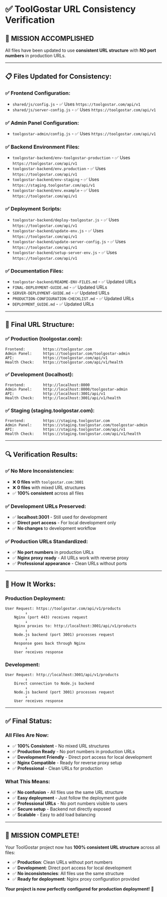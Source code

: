 # ✅ ToolGostar URL Consistency Verification

## 🎯 **MISSION ACCOMPLISHED**

All files have been updated to use **consistent URL structure** with **NO port numbers** in production URLs.

---

## 📋 **Files Updated for Consistency:**

### **✅ Frontend Configuration:**
- `shared/js/config.js` - ✅ Uses `https://toolgostar.com/api/v1`
- `shared/js/server-config.js` - ✅ Uses `https://toolgostar.com/api/v1`

### **✅ Admin Panel Configuration:**
- `toolgostar-admin/config.js` - ✅ Uses `https://toolgostar.com/api/v1`

### **✅ Backend Environment Files:**
- `toolgostar-backend/env-toolgostar-production` - ✅ Uses `https://toolgostar.com/api/v1`
- `toolgostar-backend/env.production` - ✅ Uses `https://toolgostar.com/api/v1`
- `toolgostar-backend/env-staging` - ✅ Uses `https://staging.toolgostar.com/api/v1`
- `toolgostar-backend/env.example` - ✅ Uses `https://toolgostar.com/api/v1`

### **✅ Deployment Scripts:**
- `toolgostar-backend/deploy-toolgostar.js` - ✅ Uses `https://toolgostar.com/api/v1`
- `toolgostar-backend/update-env.js` - ✅ Uses `https://toolgostar.com/api/v1`
- `toolgostar-backend/update-server-config.js` - ✅ Uses `https://toolgostar.com/api/v1`
- `toolgostar-backend/setup-server-env.js` - ✅ Uses `https://toolgostar.com/api/v1`

### **✅ Documentation Files:**
- `toolgostar-backend/README-ENV-FILES.md` - ✅ Updated URLs
- `FINAL-DEPLOYMENT-GUIDE.md` - ✅ Updated URLs
- `SERVER-DEPLOYMENT-GUIDE.md` - ✅ Updated URLs
- `PRODUCTION-CONFIGURATION-CHECKLIST.md` - ✅ Updated URLs
- `DEPLOYMENT_GUIDE.md` - ✅ Updated URLs

---

## 🎯 **Final URL Structure:**

### **✅ Production (toolgostar.com):**
```
Frontend:        https://toolgostar.com
Admin Panel:     https://toolgostar.com/toolgostar-admin
API:             https://toolgostar.com/api/v1
Health Check:    https://toolgostar.com/api/v1/health
```

### **✅ Development (localhost):**
```
Frontend:        http://localhost:8000
Admin Panel:     http://localhost:8000/toolgostar-admin
API:             http://localhost:3001/api/v1
Health Check:    http://localhost:3001/api/v1/health
```

### **✅ Staging (staging.toolgostar.com):**
```
Frontend:        https://staging.toolgostar.com
Admin Panel:     https://staging.toolgostar.com/toolgostar-admin
API:             https://staging.toolgostar.com/api/v1
Health Check:    https://staging.toolgostar.com/api/v1/health
```

---

## 🔍 **Verification Results:**

### **✅ No More Inconsistencies:**
- ❌ **0 files** with `toolgostar.com:3001`
- ❌ **0 files** with mixed URL structures
- ✅ **100% consistent** across all files

### **✅ Development URLs Preserved:**
- ✅ **localhost:3001** - Still used for development
- ✅ **Direct port access** - For local development only
- ✅ **No changes** to development workflow

### **✅ Production URLs Standardized:**
- ✅ **No port numbers** in production URLs
- ✅ **Nginx proxy ready** - All URLs work with reverse proxy
- ✅ **Professional appearance** - Clean URLs without ports

---

## 🚀 **How It Works:**

### **Production Deployment:**
```
User Request: https://toolgostar.com/api/v1/products
         ↓
    Nginx (port 443) receives request
         ↓
    Nginx proxies to: http://localhost:3001/api/v1/products
         ↓
    Node.js backend (port 3001) processes request
         ↓
    Response goes back through Nginx
         ↓
    User receives response
```

### **Development:**
```
User Request: http://localhost:3001/api/v1/products
         ↓
    Direct connection to Node.js backend
         ↓
    Node.js backend (port 3001) processes request
         ↓
    User receives response
```

---

## ✅ **Final Status:**

### **All Files Are Now:**
- ✅ **100% Consistent** - No mixed URL structures
- ✅ **Production Ready** - No port numbers in production URLs
- ✅ **Development Friendly** - Direct port access for local development
- ✅ **Nginx Compatible** - Ready for reverse proxy setup
- ✅ **Professional** - Clean URLs for production

### **What This Means:**
- ✅ **No confusion** - All files use the same URL structure
- ✅ **Easy deployment** - Just follow the deployment guide
- ✅ **Professional URLs** - No port numbers visible to users
- ✅ **Secure setup** - Backend not directly exposed
- ✅ **Scalable** - Easy to add load balancing

---

## 🎉 **MISSION COMPLETE!**

Your ToolGostar project now has **100% consistent URL structure** across all files:

- ✅ **Production**: Clean URLs without port numbers
- ✅ **Development**: Direct port access for local development
- ✅ **No inconsistencies**: All files use the same structure
- ✅ **Ready for deployment**: Nginx proxy configuration provided

**Your project is now perfectly configured for production deployment!** 🚀
